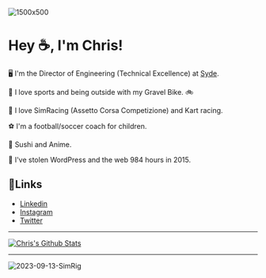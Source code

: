 ![1500x500](https://github.com/user-attachments/assets/a6603696-2fe5-42cb-93cc-205417cb1ca1)


# Hey ☕, I'm Chris!

🖥️ I'm the Director of Engineering (Technical Excellence) at [Syde](https://syde.com).

💪 I love sports and being outside with my Gravel Bike. 🚲

🏁 I love SimRacing (Assetto Corsa Competizione) and Kart racing.

⚽ I'm a football/soccer coach for children.

🍣 Sushi and Anime.

🤖 I've stolen WordPress and the web 984 hours in 2015.

## 🔗Links

- [Linkedin](https://www.linkedin.com/in/christian-leucht-440500127/)
- [Instagram](https://www.instagram.com/chrisxapex/)
- [Twitter](https://twitter.com/fixgemacht)

---

[![Chris's Github Stats](https://github-readme-stats.vercel.app/api?username=chrico&count_private=true&show_icons=true&theme=dark)](https://github.com/chrico)

---

![2023-09-13-SimRig](https://github.com/Chrico/Chrico/assets/3417446/51d247c2-c304-4a3d-84db-1e768cbba18d)
